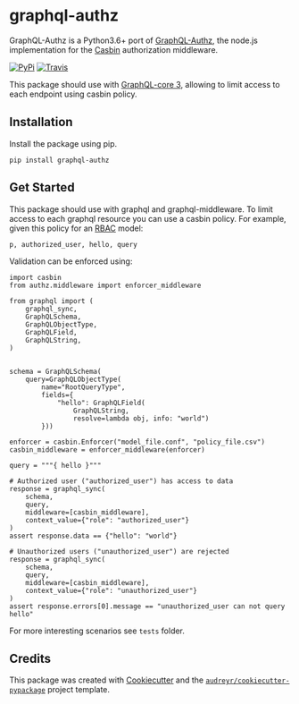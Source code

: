 # graphql-authz


GraphQL-Authz is a Python3.6+ port of [GraphQL-Authz](https://github.com/node-casbin/graphql-authz), the node.js
implementation for the [Casbin](https://casbin.org/) authorization middleware.

[![PyPi][pypi-image]](https://pypi.org/project/graphql-authz/)
[![Travis][travis-ci-image]](https://travis-ci.com/Checho3388/graphql_authz)

[pypi-image]: https://img.shields.io/pypi/v/graphql-authz.svg
[travis-ci-image]: https://img.shields.io/travis/Checho3388/graphql-authz.svg

This package should use with [GraphQL-core 3](https://github.com/graphql-python/graphql-core), allowing to limit access to each endpoint
using casbin policy.

## Installation

Install the package using pip.

```shell
pip install graphql-authz
```

Get Started
--------
This package should use with graphql and graphql-middleware.
To limit access to each graphql resource you can use a casbin policy. For example,
given this policy for an [RBAC](https://casbin.org/docs/en/rbac) model:

```csv
p, authorized_user, hello, query
```

Validation can be enforced using:

```python3
import casbin
from authz.middleware import enforcer_middleware

from graphql import (
    graphql_sync,
    GraphQLSchema,
    GraphQLObjectType,
    GraphQLField,
    GraphQLString,
)


schema = GraphQLSchema(
    query=GraphQLObjectType(
        name="RootQueryType",
        fields={
            "hello": GraphQLField(
                GraphQLString,
                resolve=lambda obj, info: "world")
        }))

enforcer = casbin.Enforcer("model_file.conf", "policy_file.csv")
casbin_middleware = enforcer_middleware(enforcer)

query = """{ hello }"""

# Authorized user ("authorized_user") has access to data
response = graphql_sync(
    schema,
    query,
    middleware=[casbin_middleware],
    context_value={"role": "authorized_user"}
)
assert response.data == {"hello": "world"}

# Unauthorized users ("unauthorized_user") are rejected
response = graphql_sync(
    schema,
    query,
    middleware=[casbin_middleware],
    context_value={"role": "unauthorized_user"}
)
assert response.errors[0].message == "unauthorized_user can not query hello"
```

For more interesting scenarios see `tests` folder.

## Credits

This package was created with [Cookiecutter](https://github.com/audreyr/cookiecutter) and the [`audreyr/cookiecutter-pypackage`](https://github.com/audreyr/cookiecutter-pypackage) project template.
